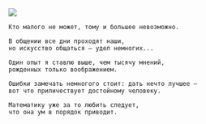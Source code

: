 <!--2021-11-29 15:08:04-->
<img src="/posts/Подборка цитат и афоризмов/im/lomonosov.jpg">

    Кто малого не может, тому и большее невозможно.

>

    В общении все дни проходят наши, 
    но искусство общаться — удел немногих...

>

    Один опыт я ставлю выше, чем тысячу мнений,
    рожденных только воображением.

>

    Ошибки замечать немногого стоит: дать нечто лучшее — 
    вот что приличествует достойному человеку.

>

    Математику уже за то любить следует, 
    что она ум в порядок приводит.
